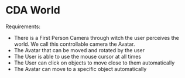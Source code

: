 # CDA World

Requirements:

- There is a First Person Camera through witch the user perceives the world. We call this controllable camera the Avatar.
- The Avatar that can be moved and rotated by the user
- The User is able to use the mouse cursor at all times
- The User can click on objects to move close to them automatically
- The Avatar can move to a specific object automatically